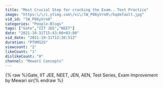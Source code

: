 ```yaml
---
title: "Most Crucial Step for cracking the Exam.. Test Practice"
image: "https:\/\/i.ytimg.com\/vi\/lW_P86yVrn0\/hqdefault.jpg"
vid_id: "lW_P86yVrn0"
categories: "People-Blogs"
tags: ["Gate","IIT JEE","NEET"]
date: "2021-10-31T15:43:00+03:00"
vid_date: "2021-10-31T12:36:51Z"
duration: "PT9M12S"
viewcount: "2"
likeCount: "1"
dislikeCount: "0"
channel: "Mewari Concepts"
---
```

{% raw %}Gate, IIT JEE, NEET, JEN, AEN,  Test Series, Exam Improvement  by Mewari sir{% endraw %}

